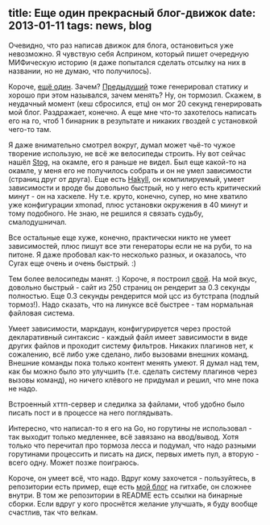 title: Еще один прекрасный блог-движок
date: 2013-01-11
tags: news, blog
----

Очевидно, что раз написав движок для блога, остановиться уже невозможно. Я
чувствую себя Асприном, который пишет очередную МИФическую историю (я даже
попытался сделать отсылку на них в названии, но не думаю, что получилось).

Короче, [ещë один][1]. Зачем? [Предыдущий][2] тоже генерировал статику и хорошо
при этом назывался, зачем менять? Ну, он тормозил. Скажем, в неудачный момент
(кеш сбросился, етц) он мог 20 секунд генерировать мой блог. Раздражает,
конечно. А еще мне что-то захотелось написать его на го, чтоб 1 бинарник в
результате и никаких гвоздей с установкой чего-то там.

Я даже внимательно смотрел вокруг, думал может чьë-то чужое творение использую,
не всë же велосипеды строить. Ну вот сейчас нашëл [Stog][], на окамле, его я
раньше не видел. Был еще какой-то на окамле, у меня его не получилось собрать и
он не умел зависимости (страниц друг от друга). Еще есть [Hakyll][], он
компилируемый, умеет зависимости и вроде бы довольно быстрый, но у него есть
критический минут - он на хаскеле. Ну т.е. круто, конечно, супер, но мне хватило
уже конфигурации xmonad, плюс установки окружения в 40 минут и тому
подобного. Не знаю, не решился я связать судьбу, смалодушничал.

Все остальные еще хуже, конечно, практически никто не умеет зависимостей, плюс
пишут все эти генераторы если не на руби, то на питоне. Я даже пробовал как-то
несколько разных, и оказалось, что Cyrax еще очень и очень быстрый. :)

Тем более велосипеды манят. :) Короче, я построил [свой][1]. На мой вкус,
довольно быстрый - сайт из 250 страниц он рендерит за 0.3 секунды полностью. Еще
0.3 секунды рендерится мой цсс из бутстрапа (подлый тормоз!). Надо сказать, что
на линуксе всë быстрее - там нормальная файловая система.

Умеет зависимости, маркдаун, конфигурируется через простой декларативный
синтаксис - каждый файл имеет зависимости в виде других файлов и проходит
систему фильтров. Никаких плагинов нет, к сожалению, всë либо уже сделано, либо
вызовами внешних команд. Внешние команды пока только контент менять умеют. Я
думал над тем, как бы можно было это улучшить (т.е. сделать систему плагинов
через вызовы команд), но ничего клëвого не придумал и решил, что мне пока не
надо.

Встроенный хттп-сервер и следилка за файлами, чтоб удобно было писать пост и в
процессе на него поглядывать.

Интересно, что написал-то я его на Go, но горутины не использовал - так выходит
только медленнее, всë завязано на ввод/вывод. Хотя только что перечитал про
тормоза лесса и подумал, что надо разными горутинами процессить и писать на
диск, первых иметь пул, а вторую - всего одну. Может позже поиграюсь.

Короче, он умеет всë, что надо. Вдруг кому захочется - пользуйтесь, в
репозитории есть пример, еще есть [мой блог][3] на гитхабе, он сложнее внутри. В
том же репозитории в README есть ссылки на бинарные сборки. Если вдруг у кого
проснëтся желание улучшать, я буду вообще счастлив, так что велкам.

[1]: https://github.com/piranha/gostatic
[2]: https://github.com/piranha/cyrax
[Stog]: http://zoggy.github.com/stog/
[Hakyll]: http://jaspervdj.be/hakyll/
[3]: https://github.com/piranha/solovyov.net
